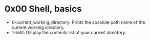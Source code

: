 # 0x00 Shell, basics
* 0-current_working_directory: Prints the absolute path name of the current working directory.
* 1-listit: Display the contents list of your current directory.